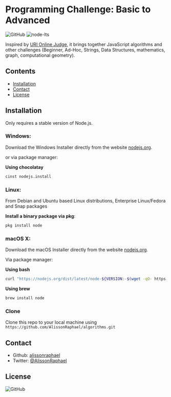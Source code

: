 # Programming Challenge: Basic to Advanced

![GitHub](https://img.shields.io/github/license/AlissonRaphael/programming_challenge)
![node-lts](https://img.shields.io/node/v-lts/node-v)

Inspired by [URI Online Judge](https://www.urionlinejudge.com.br/judge/en/categories), it brings together JavaScript algorithms and other challenges (Beginner, Ad-Hoc, Strings, Data Structures, mathematics, graph, computational geometry).

## Contents
- [Installation](#installation)
- [Contact](#contact)
- [License](#license)

## Installation
Only requires a stable version of Node.js.

### Windows:

Download the Windows Installer directly from the website [nodejs.org](https://nodejs.org/en/).

or via package manager:

__Using chocolatay__
```sh
cinst nodejs.install
```

### Linux:

From Debian and Ubuntu based Linux distributions, Enterprise Linux/Fedora and Snap packages

__Install a binary package via pkg__:
```sh
pkg install node
```

### macOS X:

Download the macOS Installer directly from the website [nodejs.org](https://nodejs.org/en/).

Via package manager:

__Using bash__
```sh
curl "https://nodejs.org/dist/latest/node-${VERSION:-$(wget -qO- https://nodejs.org/dist/latest/ | sed -nE 's|.*>node-(.*)\.pkg</a>.*|\1|p')}.pkg" > "$HOME/Downloads/node-latest.pkg" && sudo installer -store -pkg "$HOME/Downloads/node-latest.pkg" -target "/"
```
__Using brew__
```sh
brew install node
```

### Clone

Clone this repo to your local machine using `https://github.com/AlissonRaphael/algorithms.git`

## Contact
- Github: [alissonraphael](https://gist.github.com/AlissonRaphael)
- Twitter: [@AlissonRaphaeI](@AlissonRaphaeI)

## License

![GitHub](https://img.shields.io/github/license/AlissonRaphael/programming_challenge)

